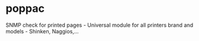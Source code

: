 poppac
======

SNMP check for printed pages - Universal module for all printers brand and models - Shinken, Naggios,...
